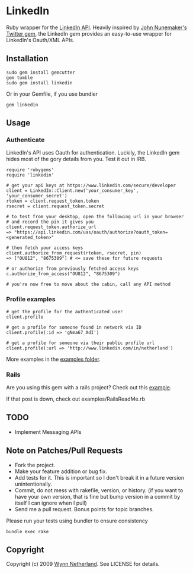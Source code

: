 # LinkedIn

Ruby wrapper for the [LinkedIn API](http://developer.linkedin.com). Heavily inspired by [John Nunemaker's](http://github.com/jnunemaker) [Twitter gem](http://github.com/jnunemaker/twitter), the LinkedIn gem provides an easy-to-use wrapper for LinkedIn's Oauth/XML APIs.

## Installation

    sudo gem install gemcutter
    gem tumble
    sudo gem install linkedin

Or in your Gemfile, if you use bundler

    gem linkedin
    
## Usage

### Authenticate

LinkedIn's API uses Oauth for authentication. Luckily, the LinkedIn gem hides most of the gory details from you.  Test it out in IRB.

    require 'rubygems'
    require 'linkedin'

    # get your api keys at https://www.linkedin.com/secure/developer
    client = LinkedIn::Client.new('your_consumer_key', 'your_consumer_secret')
    rtoken = client.request_token.token
    rsecret = client.request_token.secret

    # to test from your desktop, open the following url in your browser
    # and record the pin it gives you
    client.request_token.authorize_url
    => "https://api.linkedin.com/uas/oauth/authorize?oauth_token=<generated_token>"

    # then fetch your access keys
    client.authorize_from_request(rtoken, rsecret, pin)
    => ["OU812", "8675309"] # <= save these for future requests

    # or authorize from previously fetched access keys
    c.authorize_from_access("OU812", "8675309")

    # you're now free to move about the cabin, call any API method

### Profile examples

    # get the profile for the authenticated user
    client.profile

    # get a profile for someone found in network via ID
    client.profile(:id => 'gNma67_AdI')

    # get a profile for someone via their public profile url
    client.profile(:url => 'http://www.linkedin.com/in/netherland')
    

More examples in the [examples folder](http://github.com/pengwynn/linkedin/blob/master/examples).

### Rails

Are you using this gem with a rails project?  Check out this [example](http://pivotallabs.com/users/will/blog/articles/1096-linkedin-gem-for-a-web-app).

If that post is down, check out examples/RailsReadMe.rb

## TODO

* Implement Messaging APIs

## Note on Patches/Pull Requests
 
* Fork the project.
* Make your feature addition or bug fix.
* Add tests for it. This is important so I don't break it in 
  a future version unintentionally. 
* Commit, do not mess with rakefile, version, or history.
  (if you want to have your own version, that is fine but
bump version in a commit by itself I can ignore when I pull)
* Send me a pull request. Bonus points for topic branches.

Please run your tests using bundler to ensure consistency

    bundle exec rake

## Copyright

Copyright (c) 2009 [Wynn Netherland](http://wynnnetherland.com). See LICENSE for details.
